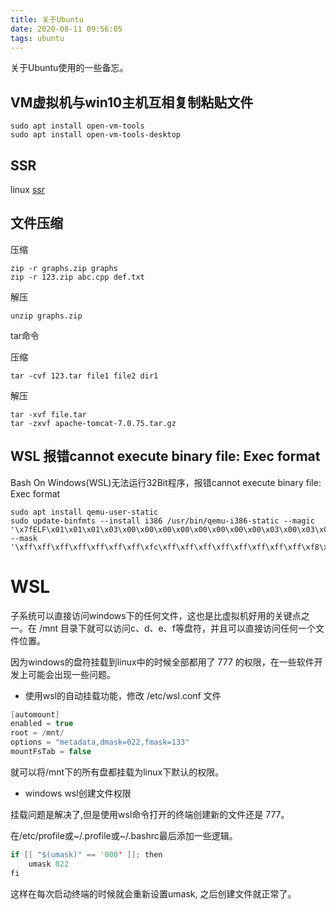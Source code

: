 ```yaml
---
title: 关于Ubuntu
date: 2020-08-11 09:56:05
tags: ubuntu
---
```

关于Ubuntu使用的一些备忘。

<!-- More -->

## VM虚拟机与win10主机互相复制粘贴文件
```
sudo apt install open-vm-tools
sudo apt install open-vm-tools-desktop
```

## SSR

linux [ssr](https://github.com/qingshuisiyuan/electron-ssr-backup)

## 文件压缩

压缩
```
zip -r graphs.zip graphs
zip -r 123.zip abc.cpp def.txt
```

解压
```
unzip graphs.zip
```

tar命令

压缩
```
tar -cvf 123.tar file1 file2 dir1
```
解压

```
tar -xvf file.tar
tar -zxvf apache-tomcat-7.0.75.tar.gz 
```

## WSL 报错cannot execute binary file: Exec format

Bash On Windows(WSL)无法运行32Bit程序，报错cannot execute binary file: Exec format

```
sudo apt install qemu-user-static
sudo update-binfmts --install i386 /usr/bin/qemu-i386-static --magic '\x7fELF\x01\x01\x01\x03\x00\x00\x00\x00\x00\x00\x00\x00\x03\x00\x03\x00\x01\x00\x00\x00' --mask '\xff\xff\xff\xff\xff\xff\xff\xfc\xff\xff\xff\xff\xff\xff\xff\xff\xf8\xff\xff\xff\xff\xff\xff\xff'
```

# WSL

子系统可以直接访问windows下的任何文件，这也是比虚拟机好用的关键点之一。在 /mnt 目录下就可以访问c、d、e、f等盘符，并且可以直接访问任何一个文件位置。

因为windows的盘符挂载到linux中的时候全部都用了 777 的权限，在一些软件开发上可能会出现一些问题。

* 使用wsl的自动挂载功能，修改 /etc/wsl.conf 文件
```C
[automount]
enabled = true
root = /mnt/
options = "metadata,dmask=022,fmask=133"
mountFsTab = false
```
就可以将/mnt下的所有盘都挂载为linux下默认的权限。
* windows wsl创建文件权限

挂载问题是解决了,但是使用wsl命令打开的终端创建新的文件还是 777。

在/etc/profile或~/.profile或~/.bashrc最后添加一些逻辑。
```C
if [[ "$(umask)" == '000' ]]; then
    umask 022
fi
```
这样在每次启动终端的时候就会重新设置umask, 之后创建文件就正常了。